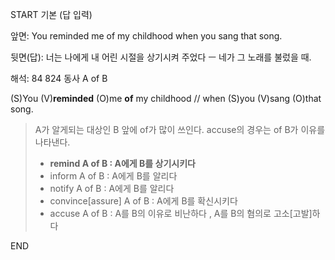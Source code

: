 START
기본 (답 입력)

앞면:
You reminded me of my childhood when you sang that song.


뒷면(답):
너는 나에게 내 어린 시절을 상기시켜 주었다 ㅡ 네가 그 노래를 불렀을 때.


해석:
84 824 동사 A of B

(S)You (V)**reminded** (O)me **of** my childhood // when (S)you (V)sang (O)that song.

> A가 알게되는 대상인 B 앞에 of가 많이 쓰인다. accuse의 경우는 of B가 이유를 나타낸다.
> - **remind A of B : A에게 B를 상기시키다**
> - inform A of B : A에게 B를 알리다
> - notify A of B : A에게 B를 알리다
> - convince[assure] A of B : A에게 B를 확신시키다
> - accuse A of B : A를 B의 이유로 비난하다 , A를 B의 혐의로 고소[고발]하다
<!--ID: 1696725421256-->
END